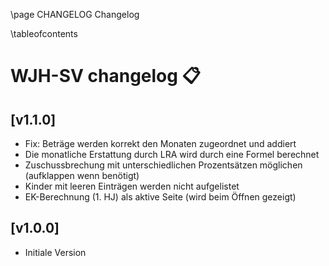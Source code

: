 \page CHANGELOG Changelog

\tableofcontents

# WJH-SV changelog 📋️

## [v1.1.0]

* Fix: Beträge werden korrekt den Monaten zugeordnet und addiert
* Die monatliche Erstattung durch LRA wird durch eine Formel berechnet
* Zuschussbrechung mit unterschiedlichen Prozentsätzen möglichen (aufklappen wenn benötigt)
* Kinder mit leeren Einträgen werden nicht aufgelistet
* EK-Berechnung (1. HJ) als aktive Seite (wird beim Öffnen gezeigt)

## [v1.0.0]

* Initiale Version
